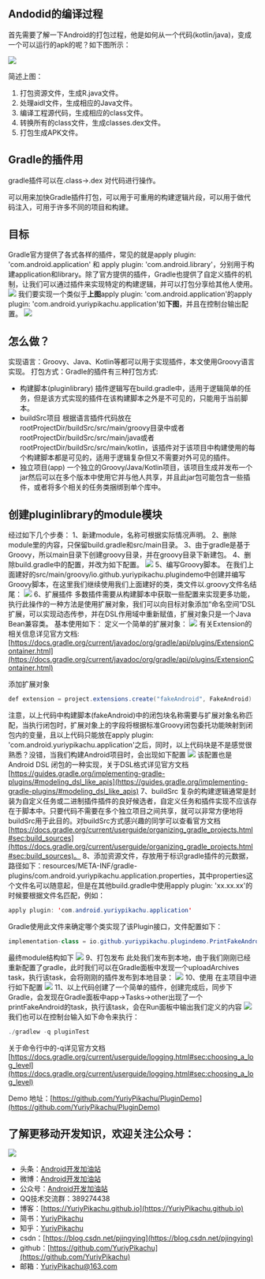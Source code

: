 ## Andodid的编译过程
首先需要了解一下Android的打包过程，他是如何从一个代码(kotlin/java)，变成一个可以运行的apk的呢？如下图所示：

![](https://tva1.sinaimg.cn/large/006tNbRwgy1gbg1itn3wfj30fo0edt8w.jpg)

简述上图：
1. 打包资源文件，生成R.java文件。
2. 处理aidl文件，生成相应的Java文件。
3. 编译工程源代码，生成相应的class文件。
4. 转换所有的class文件，生成classes.dex文件。
5. 打包生成APK文件。

## Gradle的插件用
gradle插件可以在.class->.dex 对代码进行操作。

可以用来加快Gradle插件打包，可以用于可重用的构建逻辑片段，可以用于做代码注入，可用于许多不同的项目和构建。

## 目标
Gradle官方提供了各式各样的插件，常见的就是apply plugin: 'com.android.application' 和 apply plugin: 'com.android.library'，分别用于构建application和library。除了官方提供的插件，Gradle也提供了自定义插件的机制，让我们可以通过插件来实现特定的构建逻辑，并可以打包分享给其他人使用。
![](https://tva1.sinaimg.cn/large/006tNbRwgy1gbg2533ajvj30w80aaaad.jpg)
我们要实现一个类似于**上图**apply plugin: 'com.android.application'的apply plugin: 'com.android.yuriypikachu.application'如**下图**，并且在控制台输出配置。
![](https://tva1.sinaimg.cn/large/006tNbRwgy1gbg23anprbj30uq08kq37.jpg)

## 怎么做？
实现语言：Groovy、Java、Kotlin等都可以用于实现插件，本文使用Groovy语言实现。
打包方式：Gradle的插件有三种打包方式:
* 构建脚本(pluginlibrary)
插件逻辑写在build.gradle中，适用于逻辑简单的任务，但是该方式实现的插件在该构建脚本之外是不可见的，只能用于当前脚本。
* buildSrc项目
根据语言插件代码放在rootProjectDir/buildSrc/src/main/groovy目录中或者rootProjectDir/buildSrc/src/main/java或者rootProjectDir/buildSrc/src/main/kotlin，该插件对于该项目中构建使用的每个构建脚本都是可见的，适用于逻辑复杂但又不需要对外可见的插件。
* 独立项目(app)
一个独立的Groovy/Java/Kotlin项目，该项目生成并发布一个jar然后可以在多个版本中使用它并与他人共享，并且此jar包可能包含一些插件，或者将多个相关的任务类捆绑到单个库中。
 
## 创建pluginlibrary的module模块
经过如下几个步奏：
1、新建module，名称可根据实际情况声明。
2、删除module里的内容，只保留build.gradle和src/main目录。
3、由于gradle是基于Groovy，所以main目录下创建groovy目录，并在groovy目录下新建包。
4、删除build.gradle中的配置，并改为如下配置。
![](https://tva1.sinaimg.cn/large/006tNbRwgy1gbg2g5rgjsj30m40k6jrv.jpg)
5、编写Groovy脚本。
在我们上面建好的src/main/groovy/io.github.yuriypikachu.plugindemo中创建并编写Groovy脚本，在这里我们继续使用我们上面建好的类，类文件以.groovy文件名结尾：
![](https://tva1.sinaimg.cn/large/006tNbRwgy1gbg26x1qc0j31040j8dh5.jpg)
6、扩展插件
多数插件需要从构建脚本中获取一些配置来实现更多功能，执行此操作的一种方法是使用扩展对象，我们可以向目标对象添加“命名空间”DSL扩展，可以实现动态传参，并在DSL作用域中重新赋值，扩展对象只是一个Java Bean兼容类。
基本使用如下：
定义一个简单的扩展对象：
![](https://tva1.sinaimg.cn/large/006tNbRwgy1gbg399dchsj30jy0byq34.jpg)
有关Extension的相关信息详见官方文档:[https://docs.gradle.org/current/javadoc/org/gradle/api/plugins/ExtensionContainer.html](https://docs.gradle.org/current/javadoc/org/gradle/api/plugins/ExtensionContainer.html)

添加扩展对象
```java
def extension = project.extensions.create("fakeAndroid", FakeAndroid)
```
注意，以上代码中构建脚本(fakeAndroid)中的闭包块名称需要与扩展对象名称匹配，当执行闭包时，扩展对象上的字段将根据标准Groovy闭包委托功能映射到闭包内的变量，且以上代码只能放在apply plugin: 'com.android.yuriypikachu.application'之后，同时，以上代码块是不是感觉很熟悉？没错，当我们构建Android项目时，会出现如下配置
![](https://tva1.sinaimg.cn/large/006tNbRwgy1gbg2533ajvj30w80aaaad.jpg)
该配置也是Android DSL 闭包的一种实现，关于DSL格式详见官方文档
[https://guides.gradle.org/implementing-gradle-plugins/#modeling_dsl_like_apis](https://guides.gradle.org/implementing-gradle-plugins/#modeling_dsl_like_apis)
7、buildSrc
复杂的构建逻辑通常是封装为自定义任务或二进制插件插件的良好候选者，自定义任务和插件实现不应该存在于脚本中。只要代码不需要在多个独立项目之间共享，就可以非常方便地将buildSrc用于此目的。对buildSrc方式感兴趣的同学可以查看官方文档[https://docs.gradle.org/current/userguide/organizing_gradle_projects.html#sec:build_sources](https://docs.gradle.org/current/userguide/organizing_gradle_projects.html#sec:build_sources)。
8、添加资源文件，存放用于标识gradle插件的元数据，路径如下：resources/META-INF/gradle-plugins/com.android.yuriypikachu.application.properties，其中properties这个文件名可以随意起，但是在其他build.gradle中使用apply plugin: 'xx.xx.xx'的时候要根据文件名匹配，例如：
```java
apply plugin: 'com.android.yuriypikachu.application'
```
Gradle使用此文件来确定哪个类实现了该Plugin接口，文件配置如下：
```java
implementation-class = io.github.yuriypikachu.plugindemo.PrintFakeAndroid
```
最终module结构如下
![](https://tva1.sinaimg.cn/large/006tNbRwgy1gbg2nw46rvj30oa0euaab.jpg)
9、打包发布
此处我们发布到本地，由于我们刚刚已经重新配置了gradle，此时我们可以在Gradle面板中发现一个uploadArchives task，执行该task，会将刚刚的插件发布到本地目录：
![](https://tva1.sinaimg.cn/large/006tNbRwgy1gbg2ppydjzj314u0k6t9q.jpg)
10、使用
在主项目中进行如下配置
![](https://tva1.sinaimg.cn/large/006tNbRwgy1gbg2wtb46aj31aa0ncwg6.jpg)
11、以上代码创建了一个简单的插件，创建完成后，同步下Gradle，会发现在Gradle面板中app->Tasks->other出现了一个printFakeAndroid的task，执行该task，会在Run面板中输出我们定义的内容
![](https://tva1.sinaimg.cn/large/006tNbRwgy1gbg33sdj4ij31dp0u0wi4.jpg)
我们也可以在控制台输入如下命令来执行：
```java
./gradlew -q pluginTest
```
关于命令行中的-q详见官方文档[https://docs.gradle.org/current/userguide/logging.html#sec:choosing_a_log_level](https://docs.gradle.org/current/userguide/logging.html#sec:choosing_a_log_level)

Demo 地址：[https://github.com/YuriyPikachu/PluginDemo](https://github.com/YuriyPikachu/PluginDemo)

## 了解更移动开发知识，欢迎关注公众号：
![](https://tva1.sinaimg.cn/large/006tNbRwgy1gayiubsiuaj309k09kdfn.jpg)         
* 头条：[Android开发加油站](https://www.toutiao.com/c/user/1789857904/#mid=1581788092440589)
* 微博：[Android开发加油站](http://weibo.com/2648402234/profile?rightmod=1&wvr=6&mod=personinfo&is_all=1)
* 公众号：[Android开发加油站]()
* QQ技术交流群：389274438
* 博客：[https://YuriyPikachu.github.io](https://YuriyPikachu.github.io)
* 简书：[YuriyPikachu](https://www.jianshu.com/u/1df4d713a12c)
* 知乎：[YuriyPikachu](https://www.zhihu.com/people/YuriyPikachu)
* csdn：[https://blog.csdn.net/pjingying](https://blog.csdn.net/pjingying)
* github：[https://github.com/YuriyPikachu](https://github.com/YuriyPikachu)
* 邮箱：[YuriyPikachu@163.com](YuriyPikachu@163.com)
